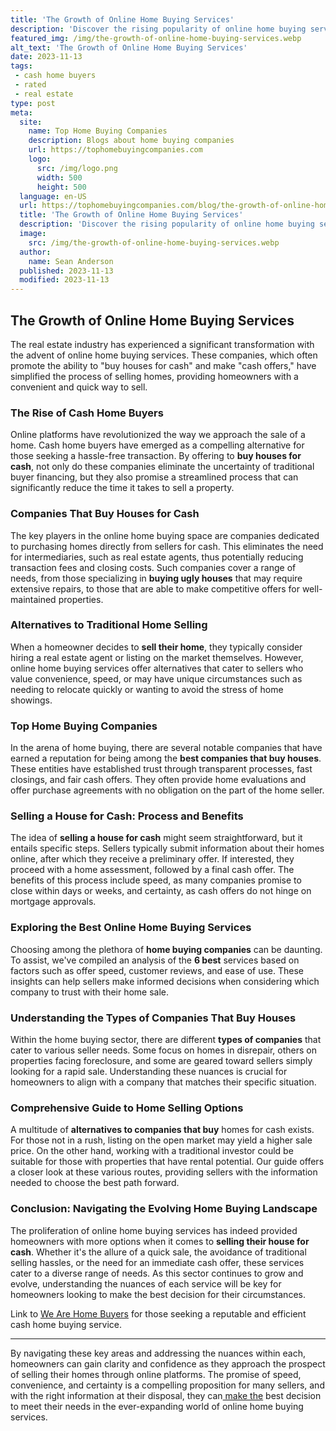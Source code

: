 ```yaml
---
title: 'The Growth of Online Home Buying Services'
description: 'Discover the rising popularity of online home buying services and satisfy your curiosity about this booming industry''s growth and convenience.'
featured_img: /img/the-growth-of-online-home-buying-services.webp
alt_text: 'The Growth of Online Home Buying Services'
date: 2023-11-13
tags:
 - cash home buyers
 - rated
 - real estate
type: post
meta:
  site:
    name: Top Home Buying Companies
    description: Blogs about home buying companies
    url: https://tophomebuyingcompanies.com
    logo:
      src: /img/logo.png
      width: 500
      height: 500
  language: en-US
  url: https://tophomebuyingcompanies.com/blog/the-growth-of-online-home-buying-services
  title: 'The Growth of Online Home Buying Services'
  description: 'Discover the rising popularity of online home buying services and satisfy your curiosity about this booming industry''s growth and convenience.'
  image:
    src: /img/the-growth-of-online-home-buying-services.webp
  author:
    name: Sean Anderson
  published: 2023-11-13
  modified: 2023-11-13
---
```



## The Growth of Online Home Buying Services

The real estate industry has experienced a significant transformation with the advent of online home buying services. These companies, which often promote the ability to "buy houses for cash" and make "cash offers," have simplified the process of selling homes, providing homeowners with a convenient and quick way to sell.

### The Rise of Cash Home Buyers

Online platforms have revolutionized the way we approach the sale of a home. Cash home buyers have emerged as a compelling alternative for those seeking a hassle-free transaction. By offering to **buy houses for cash**, not only do these companies eliminate the uncertainty of traditional buyer financing, but they also promise a streamlined process that can significantly reduce the time it takes to sell a property.

### Companies That Buy Houses for Cash

The key players in the online home buying space are companies dedicated to purchasing homes directly from sellers for cash. This eliminates the need for intermediaries, such as real estate agents, thus potentially reducing transaction fees and closing costs. Such companies cover a range of needs, from those specializing in **buying ugly houses** that may require extensive repairs, to those that are able to make competitive offers for well-maintained properties.

### Alternatives to Traditional Home Selling

When a homeowner decides to **sell their home**, they typically consider hiring a real estate agent or listing on the market themselves. However, online home buying services offer alternatives that cater to sellers who value convenience, speed, or may have unique circumstances such as needing to relocate quickly or wanting to avoid the stress of home showings.

### Top Home Buying Companies

In the arena of home buying, there are several notable companies that have earned a reputation for being among the **best companies that buy houses**. These entities have established trust through transparent processes, fast closings, and fair cash offers. They often provide home evaluations and offer purchase agreements with no obligation on the part of the home seller.

### Selling a House for Cash: Process and Benefits

The idea of **selling a house for cash** might seem straightforward, but it entails specific steps. Sellers typically submit information about their homes online, after which they receive a preliminary offer. If interested, they proceed with a home assessment, followed by a final cash offer. The benefits of this process include speed, as many companies promise to close within days or weeks, and certainty, as cash offers do not hinge on mortgage approvals.

### Exploring the Best Online Home Buying Services

Choosing among the plethora of **home buying companies** can be daunting. To assist, we've compiled an analysis of the **6 best** services based on factors such as offer speed, customer reviews, and ease of use. These insights can help sellers make informed decisions when considering which company to trust with their home sale.

### Understanding the Types of Companies That Buy Houses

Within the home buying sector, there are different **types of companies** that cater to various seller needs. Some focus on homes in disrepair, others on properties facing foreclosure, and some are geared toward sellers simply looking for a rapid sale. Understanding these nuances is crucial for homeowners to align with a company that matches their specific situation.

### Comprehensive Guide to Home Selling Options

A multitude of **alternatives to companies that buy** homes for cash exists. For those not in a rush, listing on the open market may yield a higher sale price. On the other hand, working with a traditional investor could be suitable for those with properties that have rental potential. Our guide offers a closer look at these various routes, providing sellers with the information needed to choose the best path forward.

### Conclusion: Navigating the Evolving Home Buying Landscape

The proliferation of online home buying services has indeed provided homeowners with more options when it comes to **selling their house for cash**. Whether it's the allure of a quick sale, the avoidance of traditional selling hassles, or the need for an immediate cash offer, these services cater to a diverse range of needs. As this sector continues to grow and evolve, understanding the nuances of each service will be key for homeowners looking to make the best decision for their circumstances.

Link to [We Are Home Buyers](https://www.wearehomebuyers.com/) for those seeking a reputable and efficient cash home buying service.

---

By navigating these key areas and addressing the nuances within each, homeowners can gain clarity and confidence as they approach the prospect of selling their homes through online platforms. The promise of speed, convenience, and certainty is a compelling proposition for many sellers, and with the right information at their disposal, they can[  make   the](https://tophomebuyingcompanies.com/blog/home-buying-companies-vs-traditional-real-estate-agents) best decision to meet their needs in the ever-expanding world of online home buying services.